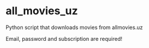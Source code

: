 # all_movies_uz
 Python script that downloads movies from allmovies.uz
 
 Email, password and subscription are required!

